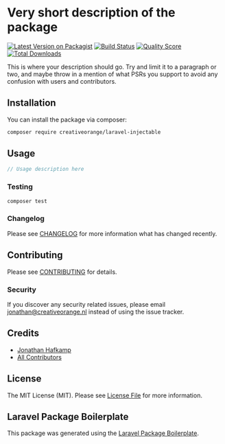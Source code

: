 # Very short description of the package

[![Latest Version on Packagist](https://img.shields.io/packagist/v/creativeorange/laravel-injectable.svg?style=flat-square)](https://packagist.org/packages/creativeorange/laravel-injectable)
[![Build Status](https://img.shields.io/travis/creativeorange/laravel-injectable/master.svg?style=flat-square)](https://travis-ci.org/creativeorange/laravel-injectable)
[![Quality Score](https://img.shields.io/scrutinizer/g/creativeorange/laravel-injectable.svg?style=flat-square)](https://scrutinizer-ci.com/g/creativeorange/laravel-injectable)
[![Total Downloads](https://img.shields.io/packagist/dt/creativeorange/laravel-injectable.svg?style=flat-square)](https://packagist.org/packages/creativeorange/laravel-injectable)

This is where your description should go. Try and limit it to a paragraph or two, and maybe throw in a mention of what PSRs you support to avoid any confusion with users and contributors.

## Installation

You can install the package via composer:

```bash
composer require creativeorange/laravel-injectable
```

## Usage

``` php
// Usage description here
```

### Testing

``` bash
composer test
```

### Changelog

Please see [CHANGELOG](CHANGELOG.md) for more information what has changed recently.

## Contributing

Please see [CONTRIBUTING](CONTRIBUTING.md) for details.

### Security

If you discover any security related issues, please email jonathan@creativeorange.nl instead of using the issue tracker.

## Credits

- [Jonathan Hafkamp](https://github.com/creativeorange)
- [All Contributors](../../contributors)

## License

The MIT License (MIT). Please see [License File](LICENSE.md) for more information.

## Laravel Package Boilerplate

This package was generated using the [Laravel Package Boilerplate](https://laravelpackageboilerplate.com).